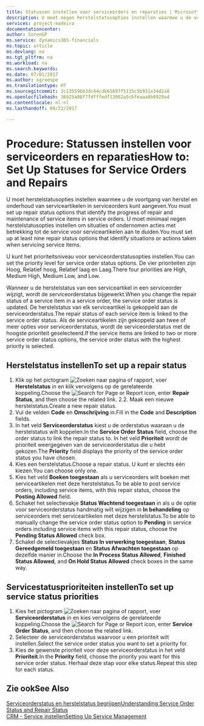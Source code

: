 ```yaml
---
title: Statussen instellen voor serviceorders en reparaties | Microsoft Docs
description: U moet negen herstelstatusopties instellen waarmee u de voortgang van herstel en onderhoud van serviceartikelen in serviceorders kunt aangeven.
services: project-madeira
documentationcenter: 
author: SorenGP
ms.service: dynamics365-financials
ms.topic: article
ms.devlang: na
ms.tgt_pltfrm: na
ms.workload: na
ms.search.keywords: 
ms.date: 07/01/2017
ms.author: sgroespe
ms.translationtype: HT
ms.sourcegitcommit: 2c13559bb3dc44cdb61697f5135c5b931e34d2a8
ms.openlocfilehash: 36925a08f7fdfffedf13902a5c6feaaa8b0929a4
ms.contentlocale: nl-nl
ms.lasthandoff: 09/22/2017

---
```

# <a name="how-to-set-up-statuses-for-service-orders-and-repairs"></a><span data-ttu-id="11749-103">Procedure: Statussen instellen voor serviceorders en reparaties</span><span class="sxs-lookup"><span data-stu-id="11749-103">How to: Set Up Statuses for Service Orders and Repairs</span></span>
<span data-ttu-id="11749-104">U moet herstelstatusopties instellen waarmee u de voortgang van herstel en onderhoud van serviceartikelen in serviceorders kunt aangeven.</span><span class="sxs-lookup"><span data-stu-id="11749-104">You must set up repair status options that identify the progress of repair and maintenance of service items in service orders.</span></span> <span data-ttu-id="11749-105">U moet minimaal negen herstelstatusopties instellen om situaties of ondernomen acties met betrekking tot de service voor serviceartikelen aan te duiden.</span><span class="sxs-lookup"><span data-stu-id="11749-105">You must set up at least nine repair status options that identify situations or actions taken when servicing service items.</span></span>  

<span data-ttu-id="11749-106">U kunt het prioriteitsniveau voor serviceorderstatusopties instellen.</span><span class="sxs-lookup"><span data-stu-id="11749-106">You can set the priority level for service order status options.</span></span> <span data-ttu-id="11749-107">De vier prioriteiten zijn Hoog, Relatief hoog, Relatief laag en Laag.</span><span class="sxs-lookup"><span data-stu-id="11749-107">There four priorities are High, Medium High, Medium Low, and Low.</span></span>  
  
<span data-ttu-id="11749-108">Wanneer u de herstelstatus van een serviceartikel in een serviceorder wijzigt, wordt de serviceorderstatus bijgewerkt.</span><span class="sxs-lookup"><span data-stu-id="11749-108">When you change the repair status of a service item in a service order, the service order status is updated.</span></span> <span data-ttu-id="11749-109">De herstelstatus van elk serviceartikel is gekoppeld aan de serviceorderstatus.</span><span class="sxs-lookup"><span data-stu-id="11749-109">The repair status of each service item is linked to the service order status.</span></span> <span data-ttu-id="11749-110">Als de serviceartikelen zijn gekoppeld aan twee of meer opties voor serviceorderstatus, wordt de serviceorderstatus met de hoogste prioriteit geselecteerd.</span><span class="sxs-lookup"><span data-stu-id="11749-110">If the service items are linked to two or more service order status options, the service order status with the highest priority is selected.</span></span>  

## <a name="to-set-up-a-repair-status"></a><span data-ttu-id="11749-111">Herstelstatus instellen</span><span class="sxs-lookup"><span data-stu-id="11749-111">To set up a repair status</span></span>  
1. <span data-ttu-id="11749-112">Klik op het pictogram ![Zoeken naar pagina of rapport](media/ui-search/search_small.png "pictogram Zoeken naar pagina of rapport"), voer **Herstelstatus** in en klik vervolgens op de gerelateerde koppeling.</span><span class="sxs-lookup"><span data-stu-id="11749-112">Choose the ![Search for Page or Report](media/ui-search/search_small.png "Search for Page or Report icon") icon, enter **Repair Status**, and then choose the related link.</span></span> <span data-ttu-id="11749-113">2.</span><span class="sxs-lookup"><span data-stu-id="11749-113">2.</span></span> <span data-ttu-id="11749-114">Maak een nieuwe herstelstatus.</span><span class="sxs-lookup"><span data-stu-id="11749-114">Create a new repair status.</span></span>  
3. <span data-ttu-id="11749-115">Vul de velden **Code** en **Omschrijving** in.</span><span class="sxs-lookup"><span data-stu-id="11749-115">Fill in the **Code** and **Description** fields.</span></span>  
4. <span data-ttu-id="11749-116">In het veld **Serviceorderstatus** kiest u de orderstatus waaraan u de herstelstatus wilt koppelen.</span><span class="sxs-lookup"><span data-stu-id="11749-116">In the **Service Order Status** field, choose the order status to link the repair status to.</span></span> <span data-ttu-id="11749-117">In het veld **Prioriteit** wordt de prioriteit weergegeven van de serviceorderstatus die u hebt gekozen.</span><span class="sxs-lookup"><span data-stu-id="11749-117">The **Priority** field displays the priority of the service order status you have chosen.</span></span>  
5. <span data-ttu-id="11749-118">Kies een herstelstatus.</span><span class="sxs-lookup"><span data-stu-id="11749-118">Choose a repair status.</span></span> <span data-ttu-id="11749-119">U kunt er slechts één kiezen.</span><span class="sxs-lookup"><span data-stu-id="11749-119">You can choose only one.</span></span>  
6. <span data-ttu-id="11749-120">Kies het veld **Boeken toegestaan** als u serviceorders wilt boeken met serviceartikelen met deze herstelstatus.</span><span class="sxs-lookup"><span data-stu-id="11749-120">To be able to post service orders, including service items, with this repair status, choose the **Posting Allowed** field.</span></span>  
7. <span data-ttu-id="11749-121">Schakel het selectievakje **Status Wachtend toegestaan** in als u de optie voor serviceorderstatus handmatig wilt wijzigen in **In behandeling** op serviceorders met serviceartikelen met deze herstelstatus.</span><span class="sxs-lookup"><span data-stu-id="11749-121">To be able to manually change the service order status option to **Pending** in service orders including service items with this repair status, choose the **Pending Status Allowed** check box.</span></span>  
8. <span data-ttu-id="11749-122">Schakel de selectievakjes **Status In verwerking toegestaan**, **Status Gereedgemeld toegestaan** en **Status Afwachten toegestaan** op dezelfde manier in.</span><span class="sxs-lookup"><span data-stu-id="11749-122">Choose the **In Process Status Allowed**, **Finished Status Allowed**, and **On Hold Status Allowed** check boxes in the same way.</span></span>
  
## <a name="to-set-up-service-status-priorities"></a><span data-ttu-id="11749-123">Servicestatusprioriteiten instellen</span><span class="sxs-lookup"><span data-stu-id="11749-123">To set up service status priorities</span></span>  
1. <span data-ttu-id="11749-124">Kies het pictogram ![Zoeken naar pagina of rapport](media/ui-search/search_small.png "pictogram Zoeken naar pagina of rapport"), voer **Serviceorderstatus** in en kies vervolgens de gerelateerde koppeling.</span><span class="sxs-lookup"><span data-stu-id="11749-124">Choose the ![Search for Page or Report](media/ui-search/search_small.png "Search for Page or Report icon") icon, enter **Service Order Status**, and then choose the related link.</span></span>  
2. <span data-ttu-id="11749-125">Selecteer de serviceorderstatus waarvoor u een prioriteit wilt instellen.</span><span class="sxs-lookup"><span data-stu-id="11749-125">Select the service order status you want to set a priority for.</span></span>  
3. <span data-ttu-id="11749-126">Kies de gewenste prioriteit voor deze serviceorderstatus in het veld **Prioriteit**.</span><span class="sxs-lookup"><span data-stu-id="11749-126">In the **Priority** field, choose the priority you want for this service order status.</span></span> <span data-ttu-id="11749-127">Herhaal deze stap voor elke status.</span><span class="sxs-lookup"><span data-stu-id="11749-127">Repeat this step for each status.</span></span>  
  
## <a name="see-also"></a><span data-ttu-id="11749-128">Zie ook</span><span class="sxs-lookup"><span data-stu-id="11749-128">See Also</span></span>  
[<span data-ttu-id="11749-129">Serviceorderstatus en herstelstatus begrijpen</span><span class="sxs-lookup"><span data-stu-id="11749-129">Understanding Service Order Status and Repair Status</span></span>]()  
[<span data-ttu-id="11749-130">CRM - Service instellen</span><span class="sxs-lookup"><span data-stu-id="11749-130">Setting Up Service Management</span></span>](service-setup-service.md)  

